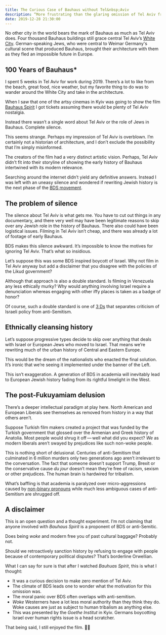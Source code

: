 ```yaml
---
title: The Curious Case of Bauhaus without Tel&nbsp;Aviv
description: “More frustrating than the glaring omission of Tel Aviv from a film about Bauhaus is the silence in trying to figure the motive&thinsp;—&thinsp;was it BDS inspired anti-semitism or something reasonable?” 
date: 2019-12-28 21:30:00
--- 
```


No other city in the world bears the mark of Bauhaus as much as Tel Aviv does. Four thousand Bauhaus buildings still grace central Tel Aviv’s [White City](https://en.wikipedia.org/wiki/White_City_(Tel_Aviv)). German-speaking Jews, who were central to Weimar Germany's cultural scene that produced Bauhaus, brought their architecture with them as they fled an impossible future in Europe.

## 100 Years of Bauhaus* 

I spent 5 weeks in Tel Aviv for work during 2019. There’s a lot to like from the beach, great food, nice weather, but my favorite thing to do was to wander around the White City and take in the architecture. 

When I saw that one of the artsy cinemas in Kyiv was going to show the film [Bauhaus Spirit](https://www.imdb.com/title/tt8077746/) I got tickets assuming there would be plenty of Tel Aviv nostalgia. 

Instead there wasn’t a single word about Tel Aviv or the role of Jews in Bauhaus. Complete silence. 

This seems strange. Perhaps my impression of Tel Aviv is overblown. I’m certainly not a historian of architecture, and I don’t exclude the possibility that I’m simply misinformed. 

The creators of the film had a very distinct artistic vision. Perhaps, Tel Aviv didn’t fit into their storyline of showing the early history of Bauhaus intertwined with its modern relevance.

Searching around the internet didn’t yield any definitive answers. Instead I was left with an uneasy silence and wondered if rewriting Jewish history is the next phase of the [BDS movement](https://en.wikipedia.org/wiki/Boycott,_Divestment_and_Sanctions). 


## The problem of silence 

The silence about Tel Aviv is what gets me. You have to cut out things in any documentary, and there very well may have been legitimate reasons to skip over any Jewish role in the history of Bauhaus. There also could have been logistical issues. Filming in Tel Aviv isn’t cheap, and there was already a lot of footage of early Bauhaus.  

BDS makes this silence awkward. It’s impossible to know the motives for ignoring Tel Aviv. That’s what so insidious. 

Let’s suppose this was some BDS inspired boycott of Israel. Why not film in Tel Aviv anyway but add a disclaimer that you disagree with the policies of the Likud government?

Although that approach is also a double standard. Is filming in Venezuela any less ethically murky? Why would anything involving Israel require a denunciation whereas engaging with other iffy places is taken as a badge of honor? 

Of course, such a double standard is one of [3 Ds](https://en.wikipedia.org/wiki/Three_Ds_of_antisemitism) that separates criticism of Israeli policy from anti-Semitism. 

## Ethnically cleansing history

Let’s suppose progressive types decide to skip over anything that deals with Israel or European Jews who moved to Israel. That means we’re rewriting much of the urban history of Central and Eastern Europe. 

This would be the dream of the nationalists who enacted the final solution. It’s ironic that we’re seeing it implemented under the banner of the Left. 

This isn’t exaggeration. A generation of BDS in academia will inevitably lead to European Jewish history fading from its rightful limelight in the West. 

## The post-Fukuyamiam delusion 

There’s a deeper intellectual paradigm at play here. North American and European Liberals see themselves as removed from history in a way that others aren’t. 

Suppose Turkish film makers created a project that was funded by the Turkish government that glossed over the Armenian and Greek history of Anatolia. Most people would shrug it off&thinsp;—&thinsp;well what did you expect? *We* as modern liberals aren’t swayed by prejudices like such non-woke people. 

This is nothing short of delusional. Centuries of anti-Semitism that culminated in 6 million murders only two generations ago aren’t irrelevant to the conversation. The fact that someone doesn’t support Trump, Brexit or the conservative cause *du jour* doesn’t mean they’re free of racism, sexism or other prejudices. The human brain is hardwired for tribalism.

What’s baffling is that academia is paralyzed over micro-aggressions caused by [non-binary pronouns](/blog/pronouns) while much less ambiguous cases of anti-Semitism are shrugged off.

## A disclaimer 

This is an open question and a thought experiment. I’m not claiming that anyone involved with *Bauhaus Spirit* is a proponent of BDS or anti-Semitic. 

Does being *woke* and modern free you of past cultural baggage?  Probably not. 

Should we retroactively sanction history by refusing to engage with people because of contemporary political disputes? That’s borderline Orwellian.  

What I can say for sure is that after I watched *Bauhuas Spirit*, this is what I thought: 

-  It was a curious decision to make zero mention of Tel Aviv. 
-  The climate of BDS leads one to wonder what the motivation for this omission was. 
-  The moral panic over BDS often overlaps with anti-semitism. 
-  *Woke* Westerners have a lot less moral authority than they think they do. Woke causes are just as subject to human tribalism as anything else.
-  This was presented by the *Goethe Institut* in Kyiv. Germans boycotting Israel over human rights issue is a head scratcher.   

That being said, I still enjoyed the film. 🤷‍♂️  

